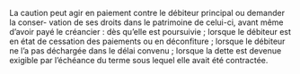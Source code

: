 La caution peut agir en paiement contre le débiteur principal ou demander la conser-
vation de ses droits dans le patrimoine de celui-ci, avant même d’avoir payé le créancier :
dès qu’elle est poursuivie ;
lorsque le débiteur est en état de cessation des paiements ou en déconfiture ;
lorsque le débiteur ne l’a pas déchargée dans le délai convenu ;
lorsque la dette est devenue exigible par l’échéance du terme sous lequel elle avait été
contractée.